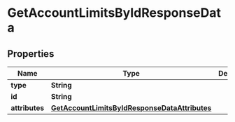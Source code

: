 

# GetAccountLimitsByIdResponseData


## Properties

| Name | Type | Description | Notes |
|------------ | ------------- | ------------- | -------------|
|**type** | **String** |  |  [optional] |
|**id** | **String** |  |  [optional] |
|**attributes** | [**GetAccountLimitsByIdResponseDataAttributes**](GetAccountLimitsByIdResponseDataAttributes.md) |  |  [optional] |



